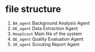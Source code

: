 # file structure
1. ```BA_agent``` Background Analysis Agent
2. ```DE_agent``` Data Extraction Agent
3. ```HoopScout``` Main file of the system
4. ```QE_agent``` Quality Evaluation Agent
5. ```SR_agent``` Scouting Report Agent